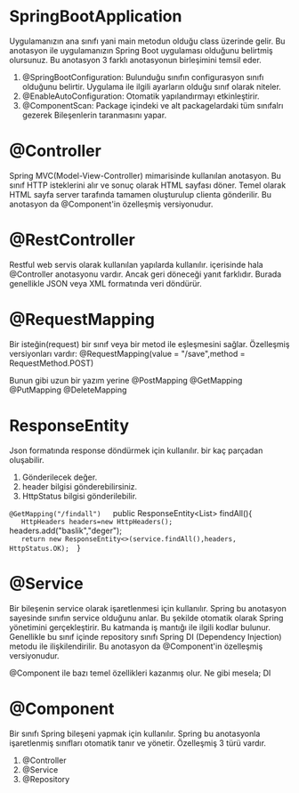 # SpringBootApplication
Uygulamanızın ana sınıfı yani main metodun olduğu class üzerinde gelir. Bu anotasyon ile uygulamanızın Spring Boot uygulaması olduğunu belirtmiş olursunuz.
Bu anotasyon 3 farklı anotasyonun birleşimini temsil eder.

1. @SpringBootConfiguration:  Bulunduğu sınıfın configurasyon sınıfı olduğunu belirtir. Uygulama ile ilgili ayarların olduğu sınıf olarak niteler.
2. @EnableAutoConfiguration: Otomatik yapılandırmayı etkinleştirir. 
3. @ComponentScan: Package içindeki ve alt packagelardaki tüm sınıfalrı gezerek Bileşenlerin taranmasını yapar.
# @Controller
Spring MVC(Model-View-Controller) mimarisinde kullanılan anotasyon.
Bu sınıf HTTP isteklerini alır ve sonuç olarak HTML sayfası döner.
Temel olarak HTML sayfa server tarafında tamamen oluşturulup clienta gönderilir.
Bu anotasyon da @Component'in özelleşmiş versiyonudur.

# @RestController
Restful web servis olarak kullanılan yapılarda kullanılır.  içerisinde hala @Controller anotasyonu vardır. Ancak geri döneceği yanıt farklıdır. Burada genellikle JSON veya XML formatında veri döndürür.

# @RequestMapping
Bir isteğin(request) bir sınıf veya bir metod ile eşleşmesini sağlar.
Özelleşmiş versiyonları vardır:
@RequestMapping(value = "/save",method = RequestMethod.POST)

Bunun gibi uzun bir yazım yerine
@PostMapping
@GetMapping
@PutMapping
@DeleteMapping

# ResponseEntity
Json formatında response döndürmek için kullanılır. 
bir kaç parçadan oluşabilir.
1. Gönderilecek değer.
2. header bilgisi gönderebilirsiniz.
3. HttpStatus bilgisi gönderilebilir.

`@GetMapping("/findall")  
`public ResponseEntity<List<Musteri>> findAll(){  
`    HttpHeaders headers=new HttpHeaders();  
`    headers.add("baslik","deger");  
`    return new ResponseEntity<>(service.findAll(),headers, HttpStatus.OK);  
`}

# @Service
Bir bileşenin service olarak işaretlenmesi için kullanılır. Spring bu anotasyon sayesinde sınıfın service olduğunu anlar. Bu şekilde otomatik olarak Spring yönetimini gerçekleştirir.
Bu katmanda iş mantığı ile ilgili kodlar bulunur.
Genellikle bu sınıf içinde repository sınıfı Spring DI (Dependency Injection) metodu ile ilişkilendirilir.
Bu anotasyon da @Component'in özelleşmiş versiyonudur.

@Component ile bazı temel özellikleri kazanmış olur. Ne gibi mesela; DI

# @Component
Bir sınıfı Spring bileşeni yapmak için kullanılır. Spring bu anotasyonla işaretlenmiş sınıfları otomatik tanır ve yönetir.
Özelleşmiş 3 türü vardır.
1. @Controller
2. @Service
3. @Repository



